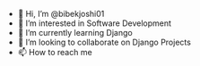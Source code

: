 - 👋 Hi, I’m @bibekjoshi01
- 👀 I’m interested in Software Development
- 🌱 I’m currently learning Django
- 💞️ I’m looking to collaborate on Django Projects
- 📫 How to reach me 

<!---
bibekjoshi01/bibekjoshi01 is a ✨ special ✨ repository because its `README.md` (this file) appears on your GitHub profile.
You can click the Preview link to take a look at your changes.
--->
